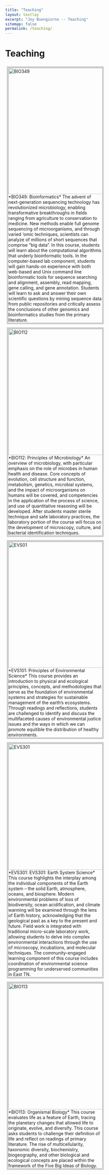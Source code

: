 ```yaml
---
title: "Teaching"
layout: textlay
excerpt: "Joy Buongiorno -- Teaching"
sitemap: false
permalink: /teaching/
---
```


# Teaching
<html>
<head>
<style>
div.gallery {
  margin: 5px;
  border: 5px solid #ccc;
  float: left;
  width: 300px;
}

div.gallery:hover {
  border: 5px solid #777;
}

div.gallery img {
  width: 100%;
  height: auto;
}

div.desc {
  padding: 40px;
  text-align: center;
}
</style>
</head>
<body>

<div class="gallery">
  <a target="_blank">
    <img src=""{{ site.url }}{{ site.baseurl }}images/classpic/dna.jpeg" alt="BIO349" width="600" height="400">
  </a>
  <div class="desc">*BIO349: Bioinformatics* The advent of next-generation sequencing technology has revolutionized microbiology, enabling transformative breakthroughs in fields ranging from agriculture to conservation to medicine. New methods enable full genome sequencing of microorganisms, and through varied ‘omic techniques, scientists can analyze of millions of short sequences that comprise “big data”. In this course, students will learn about the computational algorithms that underly bioinformatic tools. In the computer-based lab component, students will gain hands-on experience with both web-based and Unix command line bioinformatic tools for sequence searching and alignment, assembly, read mapping, gene calling, and gene annotation. Students will learn to ask and answer their own scientific questions by mining sequence data from public repositories and critically assess the conclusions of other genomics and bioinformatics studies from the primary literature.</div>
</div>


<div class="gallery">
  <a target="_blank">
    <img src="{{ site.url }}{{ site.baseurl }}images/classpic/Plate.jpg" alt="BIO112" width="600" height="400">
  </a>
  <div class="desc">*BIO112: Principles of Microbiology* An overview of microbiology, with particular emphasis on the role of microbes in human health and disease. Core concepts of evolution, cell structure and function, metabolism, genetics, microbial systems, and the impact of microorganisms on humans will be covered, and competencies in the application of the process of science, and use of quantitative reasoning will be developed. After students master sterile technique and safe laboratory practices, the laboratory portion of the course will focus on the development of microscopy, culture, and bacterial identification techniques.</div>
</div>

<div class="gallery">
  <a target="_blank">
    <img src=""{{ site.url }}{{ site.baseurl }}images/classpic/EVS101.jpg" alt="EVS01" width="600" height="400">
  </a>
  <div class="desc">*EVS101: Principles of Environmental Science* This course provides an introduction to physical and ecological principles, concepts, and methodologies that serve as the foundation of environmental systems and strategies for sustainable management of the earth’s ecosystems. Through readings and reflections, students are challenged to identify and discuss the multifaceted causes of environmental justice issues and the ways in which we can promote equitible the distribution of healthy environments.</div>
</div>

<div class="gallery">
  <a target="_blank">
    <img src=""{{ site.url }}{{ site.baseurl }}images/classpic/ESS.png" alt="EVS301" width="600" height="400">
  </a>
  <div class="desc">*EVS301: EVS301: Earth System Science* This course highlights the interplay among the individual components of the Earth system – the solid Earth, atmosphere, oceans, and biosphere. Modern environmental problems of loss of biodiversity, ocean acidification, and climate warming will be examined through the lens of Earth history, acknowledging that the geological past as a key to the present and future. Field work is integrated with traditional micro-scale laboratory work, allowing students to delve into complex environmental interactions through the use of microscopy, incubations, and molecular techniques. The community-engaged learning component of this course includes coordination of environmental science programming for underserved communities in East TN.</div>
</div>

<div class="gallery">
  <a target="_blank">
    <img src=""{{ site.url }}{{ site.baseurl }}images/classpic/axolotl.jpg" alt="BIO113" width="600" height="400">
  </a>
  <div class="desc">*BIO113: Organismal Biology* This course evaluates life as a feature of Earth, tracing the planetary changes that allowed life to originate, evolve, and diversify. This course asks students to challenge their definition of life and reflect on readings of primary literature. The rise of multicellularity, taxonomic diversity, biochemistry, biogeography, and other biological and ecological concepts are placed within the framework of the Five Big Ideas of Biology.</div>
</div>
